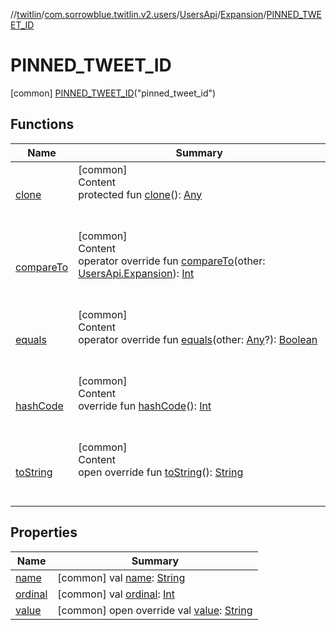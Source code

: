 //[twitlin](../../../../index.md)/[com.sorrowblue.twitlin.v2.users](../../../index.md)/[UsersApi](../../index.md)/[Expansion](../index.md)/[PINNED_TWEET_ID](index.md)



# PINNED_TWEET_ID  
 [common] [PINNED_TWEET_ID](index.md)("pinned_tweet_id")  
   


## Functions  
  
|  Name|  Summary| 
|---|---|
| <a name="kotlin/Enum/clone/#/PointingToDeclaration/"></a>[clone](index.md#%5Bkotlin%2FEnum%2Fclone%2F%23%2FPointingToDeclaration%2F%5D%2FFunctions%2F1930806739)| <a name="kotlin/Enum/clone/#/PointingToDeclaration/"></a>[common]  <br>Content  <br>protected fun [clone](index.md#%5Bkotlin%2FEnum%2Fclone%2F%23%2FPointingToDeclaration%2F%5D%2FFunctions%2F1930806739)(): [Any](https://kotlinlang.org/api/latest/jvm/stdlib/kotlin/-any/index.html)  <br><br><br>
| <a name="kotlin/Enum/compareTo/#com.sorrowblue.twitlin.v2.users.UsersApi.Expansion/PointingToDeclaration/"></a>[compareTo](index.md#%5Bkotlin%2FEnum%2FcompareTo%2F%23com.sorrowblue.twitlin.v2.users.UsersApi.Expansion%2FPointingToDeclaration%2F%5D%2FFunctions%2F1930806739)| <a name="kotlin/Enum/compareTo/#com.sorrowblue.twitlin.v2.users.UsersApi.Expansion/PointingToDeclaration/"></a>[common]  <br>Content  <br>operator override fun [compareTo](index.md#%5Bkotlin%2FEnum%2FcompareTo%2F%23com.sorrowblue.twitlin.v2.users.UsersApi.Expansion%2FPointingToDeclaration%2F%5D%2FFunctions%2F1930806739)(other: [UsersApi.Expansion](../index.md)): [Int](https://kotlinlang.org/api/latest/jvm/stdlib/kotlin/-int/index.html)  <br><br><br>
| <a name="kotlin/Enum/equals/#kotlin.Any?/PointingToDeclaration/"></a>[equals](index.md#%5Bkotlin%2FEnum%2Fequals%2F%23kotlin.Any%3F%2FPointingToDeclaration%2F%5D%2FFunctions%2F1930806739)| <a name="kotlin/Enum/equals/#kotlin.Any?/PointingToDeclaration/"></a>[common]  <br>Content  <br>operator override fun [equals](index.md#%5Bkotlin%2FEnum%2Fequals%2F%23kotlin.Any%3F%2FPointingToDeclaration%2F%5D%2FFunctions%2F1930806739)(other: [Any](https://kotlinlang.org/api/latest/jvm/stdlib/kotlin/-any/index.html)?): [Boolean](https://kotlinlang.org/api/latest/jvm/stdlib/kotlin/-boolean/index.html)  <br><br><br>
| <a name="kotlin/Enum/hashCode/#/PointingToDeclaration/"></a>[hashCode](index.md#%5Bkotlin%2FEnum%2FhashCode%2F%23%2FPointingToDeclaration%2F%5D%2FFunctions%2F1930806739)| <a name="kotlin/Enum/hashCode/#/PointingToDeclaration/"></a>[common]  <br>Content  <br>override fun [hashCode](index.md#%5Bkotlin%2FEnum%2FhashCode%2F%23%2FPointingToDeclaration%2F%5D%2FFunctions%2F1930806739)(): [Int](https://kotlinlang.org/api/latest/jvm/stdlib/kotlin/-int/index.html)  <br><br><br>
| <a name="kotlin/Enum/toString/#/PointingToDeclaration/"></a>[toString](index.md#%5Bkotlin%2FEnum%2FtoString%2F%23%2FPointingToDeclaration%2F%5D%2FFunctions%2F1930806739)| <a name="kotlin/Enum/toString/#/PointingToDeclaration/"></a>[common]  <br>Content  <br>open override fun [toString](index.md#%5Bkotlin%2FEnum%2FtoString%2F%23%2FPointingToDeclaration%2F%5D%2FFunctions%2F1930806739)(): [String](https://kotlinlang.org/api/latest/jvm/stdlib/kotlin/-string/index.html)  <br><br><br>


## Properties  
  
|  Name|  Summary| 
|---|---|
| <a name="com.sorrowblue.twitlin.v2.users/UsersApi.Expansion.PINNED_TWEET_ID/name/#/PointingToDeclaration/"></a>[name](name.md)| <a name="com.sorrowblue.twitlin.v2.users/UsersApi.Expansion.PINNED_TWEET_ID/name/#/PointingToDeclaration/"></a> [common] val [name](name.md): [String](https://kotlinlang.org/api/latest/jvm/stdlib/kotlin/-string/index.html)   <br>
| <a name="com.sorrowblue.twitlin.v2.users/UsersApi.Expansion.PINNED_TWEET_ID/ordinal/#/PointingToDeclaration/"></a>[ordinal](ordinal.md)| <a name="com.sorrowblue.twitlin.v2.users/UsersApi.Expansion.PINNED_TWEET_ID/ordinal/#/PointingToDeclaration/"></a> [common] val [ordinal](ordinal.md): [Int](https://kotlinlang.org/api/latest/jvm/stdlib/kotlin/-int/index.html)   <br>
| <a name="com.sorrowblue.twitlin.v2.users/UsersApi.Expansion.PINNED_TWEET_ID/value/#/PointingToDeclaration/"></a>[value](value.md)| <a name="com.sorrowblue.twitlin.v2.users/UsersApi.Expansion.PINNED_TWEET_ID/value/#/PointingToDeclaration/"></a> [common] open override val [value](value.md): [String](https://kotlinlang.org/api/latest/jvm/stdlib/kotlin/-string/index.html)   <br>

